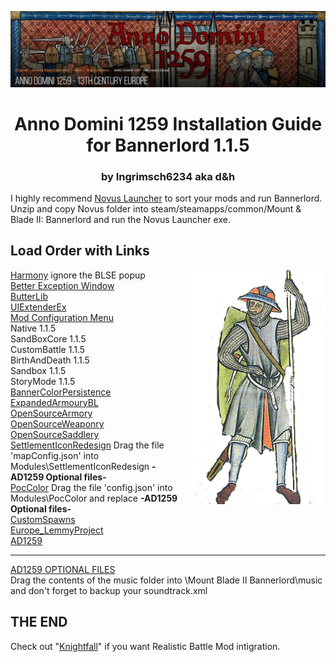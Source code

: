 ![](https://github.com/Knightfall-dh/AD1259BL1.1.5/blob/main/png/1259.png?raw=true)
# <h1 align="center" id="heading">Anno Domini 1259 Installation Guide for Bannerlord 1.1.5</h1>
### <h3 align="center" id="heading"> by Ingrimsch6234 aka d&h</h3>
I highly recommend [Novus Launcher](https://www.nexusmods.com/mountandblade2bannerlord/mods/4924?tab=files&file_id=32559) to sort your mods and run Bannerlord.   
Unzip and copy Novus folder into steam/steamapps/common/Mount & Blade II: Bannerlord and run the Novus Launcher exe.    

## Load Order with Links  
<img align="right" width="225" height="375" src="https://github.com/Knightfall-dh/Knightfall1.1.3/blob/main/images/spearguy.png?raw=true">   

[Harmony](https://www.nexusmods.com/mountandblade2bannerlord/mods/2006?tab=files&file_id=35965) ignore the BLSE popup  
[Better Exception Window](https://www.nexusmods.com/mountandblade2bannerlord/mods/404?tab=files&file_id=33394)   
[ButterLib](https://www.nexusmods.com/mountandblade2bannerlord/mods/2018?tab=files&file_id=36667)   
[UIExtenderEx](https://www.nexusmods.com/mountandblade2bannerlord/mods/2102?tab=files&file_id=34201)  
[Mod Configuration Menu](https://www.nexusmods.com/mountandblade2bannerlord/mods/612?tab=files&file_id=36733)  
Native 1.1.5  
SandBoxCore 1.1.5  
CustomBattle 1.1.5  
BirthAndDeath 1.1.5  
Sandbox 1.1.5  
StoryMode 1.1.5  
[BannerColorPersistence](https://www.nexusmods.com/mountandblade2bannerlord/mods/2637?tab=files&file_id=33822)  
[ExpandedArmouryBL](https://www.nexusmods.com/mountandblade2bannerlord/mods/5317?tab=files&file_id=34273)  
[OpenSourceArmory](https://www.nexusmods.com/mountandblade2bannerlord/mods/2829?tab=files&file_id=36825)  
[OpenSourceWeaponry](https://www.nexusmods.com/mountandblade2bannerlord/mods/2829?tab=files&file_id=36829)  
[OpenSourceSaddlery](https://www.nexusmods.com/mountandblade2bannerlord/mods/2829?tab=files&file_id=36826)  
[SettlementIconRedesign](https://www.nexusmods.com/mountandblade2bannerlord/mods/2717?tab=files&file_id=33451) Drag the file 'mapConfig.json' into Modules\SettlementIconRedesign **-AD1259 Optional files-**   
[PocColor](https://www.nexusmods.com/mountandblade2bannerlord/mods/792?tab=files&file_id=36123) Drag the file 'config.json' into Modules\PocColor and replace **-AD1259 Optional files-**      
[CustomSpawns](https://www.nexusmods.com/mountandblade2bannerlord/mods/411?tab=files&file_id=34612)  
[Europe_LemmyProject](https://www.nexusmods.com/mountandblade2bannerlord/mods/3758?tab=files&file_id=34383)  
[AD1259](https://www.nexusmods.com/mountandblade2bannerlord/mods/4885?tab=files&file_id=34986)
***************************************************************************************************   
[AD1259 OPTIONAL FILES](https://www.nexusmods.com/mountandblade2bannerlord/mods/4885?tab=files&file_id=34834)   
Drag the contents of the music folder into \Mount Blade II Bannerlord\music and don't forget to backup your soundtrack.xml  

## THE END

Check out "[Knightfall](https://www.nexusmods.com/mountandblade2bannerlord/mods/5451)" if you want Realistic Battle Mod intigration.
